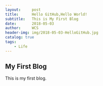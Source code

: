 ```yaml
---
layout:     post
title:      Hello GitHub,Hello World!
subtitle:   This is My First Blog
date:       2018-05-03
author:     WCS
header-img: img/2018-05-03-HelloGitHub.jpg
catalog: true
tags:
    - Life
---
```


## My First Blog
This is my first blog.


